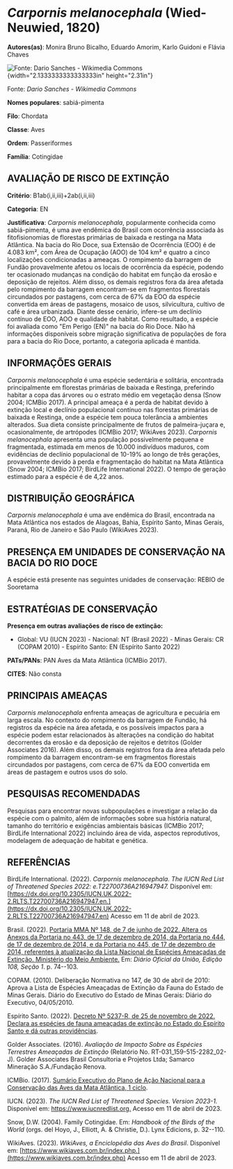 # *Carpornis melanocephala* (Wied-Neuwied, 1820)

**Autores(as)**: Monira Bruno Bicalho, Eduardo Amorim, Karlo Guidoni e Flávia Chaves

![Fonte: Dario Sanches - Wikimedia Commons](media/rId20.jpg){width="2.1333333333333333in" height="2.31in"}

Fonte: *Dario Sanches - Wikimedia Commons*

**Nomes populares**: sabiá-pimenta

**Filo**: Chordata

**Classe**: Aves

**Ordem**: Passeriformes

**Família**: Cotingidae

## AVALIAÇÃO DE RISCO DE EXTINÇÃO

**Critério**: B1ab(i,ii,iii)+2ab(i,ii,iii)

**Categoria**: EN

**Justificativa**: *Carpornis melanocephala*, popularmente conhecida como sabiá-pimenta, é uma ave endêmica do Brasil com ocorrência associada às fitofisionomias de florestas primárias de baixada e restinga na Mata Atlântica. Na bacia do Rio Doce, sua Extensão de Ocorrência (EOO) é de 4.083 km², com Área de Ocupação (AOO) de 104 km² e quatro a cinco localizações condicionadas a ameaças. O rompimento da barragem de Fundão provavelmente afetou os locais de ocorrência da espécie, podendo ter ocasionado mudanças na condição do habitat em função da erosão e deposição de rejeitos. Além disso, os demais registros fora da área afetada pelo rompimento da barragem encontram-se em fragmentos florestais circundados por pastagens, com cerca de 67% da EOO da espécie convertida em áreas de pastagens, mosaico de usos, silvicultura, cultivo de café e área urbanizada. Diante desse cenário, infere-se um declínio contínuo de EOO, AOO e qualidade de habitat. Como
resultado, a espécie foi avaliada como "Em Perigo (EN)" na bacia do Rio Doce. Não há informações disponíveis sobre migração significativa de populações de fora para a bacia do Rio Doce, portanto, a categoria aplicada é mantida.

## INFORMAÇÕES GERAIS

*Carpornis melanocephala* é uma espécie sedentária e solitária, encontrada principalmente em florestas primárias de baixada e Restinga, preferindo habitar a copa das árvores ou o estrato médio em vegetação densa (Snow 2004; ICMBio 2017). A principal ameaça é a perda de habitat devido à extinção local e declínio populacional contínuo nas florestas primárias de baixada e Restinga, onde a espécie tem pouca tolerância a ambientes alterados. Sua dieta consiste principalmente de frutos de palmeira-juçara e, ocasionalmente, de artrópodes (ICMBio 2017; WikiAves 2023). *Carpornis melanocephala* apresenta uma população possivelmente pequena e fragmentada, estimada em menos de 10.000 indivíduos maduros, com evidências de declínio populacional de 10-19% ao longo de três gerações, provavelmente devido à perda e fragmentação do habitat na Mata Atlântica (Snow 2004; ICMBio 2017; BirdLife International 2022). O tempo de geração estimado para a espécie é de 4,22
anos.

## DISTRIBUIÇÃO GEOGRÁFICA

*Carpornis melanocephala* é uma ave endêmica do Brasil, encontrada na Mata Atlântica nos estados de Alagoas, Bahia, Espírito Santo, Minas Gerais, Paraná, Rio de Janeiro e São Paulo (WikiAves 2023).

## PRESENÇA EM UNIDADES DE CONSERVAÇÃO NA BACIA DO RIO DOCE

A espécie está presente nas seguintes unidades de conservação: REBIO de Sooretama

## ESTRATÉGIAS DE CONSERVAÇÃO

**Presença em outras avaliações de risco de extinção:**

-   Global: VU (IUCN 2023) -   Nacional: NT (Brasil 2022) -   Minas Gerais: CR (COPAM 2010) -   Espírito Santo: EN (Espírito Santo 2022)

**PATs/PANs**: PAN Aves da Mata Atlântica (ICMBio 2017).

**CITES**: Não consta

## PRINCIPAIS AMEAÇAS

*Carpornis melanocephala* enfrenta ameaças de agricultura e pecuária em larga escala. No contexto do rompimento da barragem de Fundão, há registros da espécie na área afetada, e os possíveis impactos para a espécie podem estar relacionados às alterações na condição do habitat decorrentes da erosão e da deposição de rejeitos e detritos (Golder Associates 2016). Além disso, os demais registros fora da área afetada pelo rompimento da barragem encontram-se em fragmentos florestais circundados por pastagens, com cerca de 67% da EOO convertida em áreas de pastagem e outros usos do solo.

## PESQUISAS RECOMENDADAS

Pesquisas para encontrar novas subpopulações e investigar a relação da espécie com o palmito, além de informações sobre sua história natural, tamanho do território e exigências ambientais básicas (ICMBio 2017; BirdLife International 2022) incluindo área de vida, aspectos reprodutivos, modelagem de adequação de habitat e genética.

## REFERÊNCIAS

BirdLife International. (2022). *Carpornis melanocephala*. *The IUCN Red List of Threatened Species 2022: e.T22700736A216947947.* Disponível em: [https://dx.doi.org/10.2305/IUCN.UK.2022-2.RLTS.T22700736A216947947.en.](https://dx.doi.org/10.2305/IUCN.UK.2022-2.RLTS.T22700736A216947947.en) Acesso em 11 de abril de 2023.

Brasil. (2022). [Portaria MMA Nº 148, de 7 de junho de 2022. Altera os Anexos da Portaria no 443, de 17 de dezembro de 2014, da Portaria no 444, de 17 de dezembro de 2014, e da Portaria no 445, de 17 de dezembro de 2014, referentes à atualização da Lista Nacional de Espécies Ameaçadas de Extinção. Ministério do Meio Ambiente.](https://in.gov.br/en/web/dou/-/portaria-mma-n-148-de-7-de-junho-de-2022-406272733) Em: *Diário Oficial da União, Edição 108, Seção 1*. p. 74--103.

COPAM. (2010). Deliberação Normativa no 147, de 30 de abril de 2010: Aprova a Lista de Espécies Ameaçadas de Extinção da Fauna do Estado de Minas Gerais. Diário do Executivo do Estado de Minas Gerais: Diário do Executivo, 04/05/2010.

Espírito Santo. (2022). [Decreto Nº 5237-R, de 25 de novembro de 2022.  Declara as espécies de fauna ameaçadas de extinção no Estado do Espírito Santo e dá outras providências](https://iema.es.gov.br/Media/iema/FAUNA/Decreto%205237-R_2022_25-Nov%20-%20Fauna%20(s-peixes)%20-%20Lista%20de%20Esp%C3%A9cies%20Amea%C3%A7adas%20de%20Extin%C3%A7%C3%A3o.pdf).

Golder Associates. (2016). *Avaliação de Impacto Sobre as Espécies Terrestres Ameaçadas de Extinção* (Relatório No.  RT-031_159-515-2282_02-J). Golder Associates Brasil Consultoria e Projetos Ltda; Samarco Mineração S.A./Fundação Renova.

ICMBio. (2017). [Sumário Executivo do Plano de Ação Nacional para a Conservação das Aves da Mata Atlântica, 1 ciclo](https://www.gov.br/icmbio/pt-br/assuntos/biodiversidade/pan/pan-aves-da-mata-atlantica).

IUCN. (2023). *The IUCN Red List of Threatened Species. Version 2023-1.* Disponível em: <https://www.iucnredlist.org.> Acesso em 11 de abril de 2023.

Snow, D.W. (2004). Family Cotingidae. Em: *Handbook of the Birds of the World* (orgs. del Hoyo, J., Elliott, A. & Christie, D.). Lynx Edicions, p. 32--110.

WikiAves. (2023). *WikiAves, a Enciclopédia das Aves do Brasil*.  Disponível em: [https://www.wikiaves.com.br/index.php.](https://www.wikiaves.com.br/index.php) Acesso em 11 de abril de 2023.
